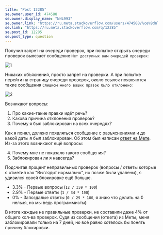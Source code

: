 ```yaml
---
title: "Post 12285"
se.owner.user_id: 474588
se.owner.display_name: "ΝNL993"
se.owner.link: "https://ru.meta.stackoverflow.com/users/474588/%ce%9dnl993"
se.link: "https://ru.meta.stackoverflow.com/q/12285"
se.post_id: 12285
se.post_type: question
---
```

<p>Получил запрет на очереди проверок, при попытке открыть очереди проверок вылезает сообщение <code>Нет доступных вам очередей проверок</code>:</p>
<p><img src="https://i.stack.imgur.com/trbXh.png" alt="1" /></p>
<p>Никаких объяснений, просто запрет на проверки. А при попытке перейти на страницу очереди проверок, около ссылок появляются такие сообщения <code>Слишком много ваших правок было отклонено</code>:</p>
<p><img src="https://i.stack.imgur.com/k9VMT.png" alt="2" /></p>
<p>Возникают вопросы:</p>
<ol>
<li>Про какие-такие правки идёт речь?</li>
<li>Какова причина отклонения проверок?</li>
<li>Почему я был заблокирован на всех очередях?</li>
</ol>
<p>Как я понял, должно появляться сообщение с разъяснениями и до какой даты я был заблокирован. Об этом был написан <a href="//ru.meta.stackoverflow.com/q/11114/#11116">ответ на Мете</a>. Из-за этого возникают ещё вопросы:</p>
<ol start="4">
<li>Почему мне не показало такого сообщения?</li>
<li>Заблокирован ли я навсегда?</li>
</ol>
<p>Подсчитав процент неправильных проверок (вопросы / ответы которые я отметил как &quot;Выглядит нормально&quot;, но позже были удалены), я удивился своей блокировке ещё больше.</p>
<ul>
<li>3.3% - Первые вопросы (<code>12 / 359 * 100</code>)</li>
<li>2.9% - Первые ответы (<code>1 / 34 * 100</code>)</li>
<li>0% - Запоздалые ответы (<code>0 / 29 * 100</code>, я знаю что делить на 0 нельзя, но мы ведь программисты)</li>
</ul>
<p>В итоге каждые не правильные проверки, не составили даже 4% от общего кол-ва проверок. Судя из сообщения (ответа) из Меты, меня заблокировали только на 7 дней, но всё равно хотелось бы понять причину блокировки.</p>
